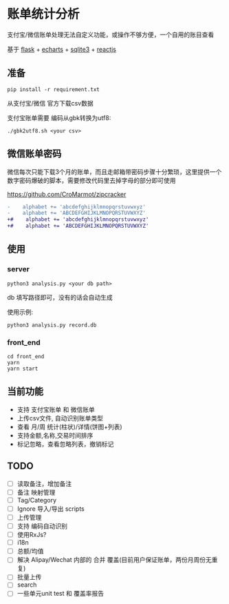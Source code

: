 # 账单统计分析

支付宝/微信账单处理无法自定义功能，或操作不够方便，一个自用的账目查看

基于 [flask] + [echarts] + [sqlite3] + [reactjs]
## 准备

`pip install -r requirement.txt`

从支付宝/微信 官方下载csv数据

支付宝账单需要 编码从gbk转换为utf8:

`./gbk2utf8.sh <your csv>`

## 微信账单密码

微信每次只能下载3个月的账单，而且走邮箱带密码步骤十分繁琐，这里提供一个 数字密码爆破的脚本，需要修改代码里去掉字母的部分即可使用

https://github.com/CroMarmot/zipcracker

```diff
-    alphabet += 'abcdefghijklmnopqrstuvwxyz'
-    alphabet += 'ABCDEFGHIJKLMNOPQRSTUVWXYZ'
+#    alphabet += 'abcdefghijklmnopqrstuvwxyz'
+#    alphabet += 'ABCDEFGHIJKLMNOPQRSTUVWXYZ'
```

## 使用

### server

`python3 analysis.py <your db path>`

db 填写路径即可，没有的话会自动生成

使用示例:

```
python3 analysis.py record.db
```

### front_end

```
cd front_end
yarn
yarn start
```
## 当前功能

 - 支持 支付宝账单 和 微信账单
 - 上传csv文件, 自动识别账单类型
 - 查看 月/周 统计(柱状)/详情(饼图+列表)
 - 支持金额,名称,交易时间排序
 - 标记忽略，查看忽略列表，撤销标记

## TODO

- [ ] 读取备注，增加备注
- [ ] 备注 映射管理
- [ ] Tag/Category
- [ ] Ignore 导入/导出 scripts
- [ ] 上传管理
- [ ] 支持 编码自动识别
- [ ] 使用RxJs?
- [ ] i18n
- [ ] 总额/均值
- [ ] 解决 Alipay/Wechat 内部的 合并 覆盖(目前用户保证账单，两份月周份无重复)
- [ ] 批量上传
- [ ] search
- [ ] 一些单元unit test 和 覆盖率报告

[flask]: https://flask.palletsprojects.com/en/2.0.x/
[echarts]: https://echarts.apache.org/
[sqlite3]: https://www.sqlite.org/index.html
[reactjs]: https://reactjs.org/